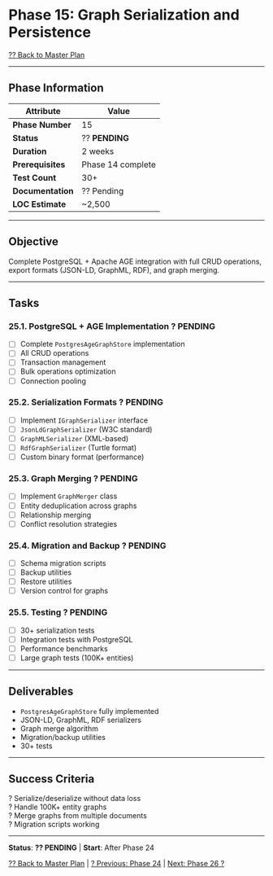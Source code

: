 # Phase 15: Graph Serialization and Persistence

[?? Back to Master Plan](../MasterPlan.md)

---

## Phase Information

| Attribute | Value |
|-----------|-------|
| **Phase Number** | 15 |
| **Status** | ?? **PENDING** |
| **Duration** | 2 weeks |
| **Prerequisites** | Phase 14 complete |
| **Test Count** | 30+ |
| **Documentation** | ?? Pending |
| **LOC Estimate** | ~2,500 |

---

## Objective

Complete PostgreSQL + Apache AGE integration with full CRUD operations, export formats (JSON-LD, GraphML, RDF), and graph merging.

---

## Tasks

### 25.1. PostgreSQL + AGE Implementation ? PENDING

- [ ] Complete `PostgresAgeGraphStore` implementation
- [ ] All CRUD operations
- [ ] Transaction management
- [ ] Bulk operations optimization
- [ ] Connection pooling

### 25.2. Serialization Formats ? PENDING

- [ ] Implement `IGraphSerializer` interface
- [ ] `JsonLdGraphSerializer` (W3C standard)
- [ ] `GraphMLSerializer` (XML-based)
- [ ] `RdfGraphSerializer` (Turtle format)
- [ ] Custom binary format (performance)

### 25.3. Graph Merging ? PENDING

- [ ] Implement `GraphMerger` class
- [ ] Entity deduplication across graphs
- [ ] Relationship merging
- [ ] Conflict resolution strategies

### 25.4. Migration and Backup ? PENDING

- [ ] Schema migration scripts
- [ ] Backup utilities
- [ ] Restore utilities
- [ ] Version control for graphs

### 25.5. Testing ? PENDING

- [ ] 30+ serialization tests
- [ ] Integration tests with PostgreSQL
- [ ] Performance benchmarks
- [ ] Large graph tests (100K+ entities)

---

## Deliverables

- `PostgresAgeGraphStore` fully implemented
- JSON-LD, GraphML, RDF serializers
- Graph merge algorithm
- Migration/backup utilities
- 30+ tests

---

## Success Criteria

? Serialize/deserialize without data loss  
? Handle 100K+ entity graphs  
? Merge graphs from multiple documents  
? Migration scripts working  

---

**Status**: **?? PENDING** | **Start**: After Phase 24

[?? Back to Master Plan](../MasterPlan.md) | [? Previous: Phase 24](Phase-14.md) | [Next: Phase 26 ?](Phase-16.md)
